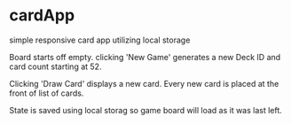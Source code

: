 # cardApp
simple responsive card app utilizing local storage

Board starts off empty. clicking 'New Game' generates a new Deck ID and card count starting at 52.

Clicking 'Draw Card' displays a new card. Every new card is placed at the front of list of cards.

State is saved using local storag so game board will load as it was last left.
